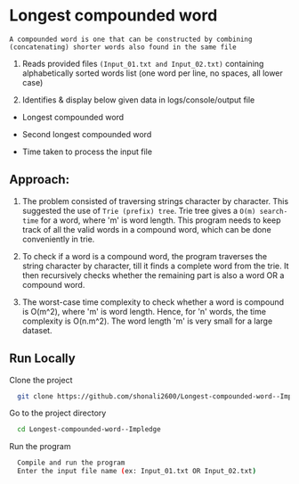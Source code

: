 
# Longest compounded word

`A compounded word is one that can be constructed by combining (concatenating) shorter words also found in the same file`

1. Reads provided files `(Input_01.txt and Input_02.txt)` containing alphabetically sorted words list (one word per line, no spaces, all lower case)

2. Identifies & display below given data in logs/console/output file

- Longest compounded word

- Second longest compounded word

- Time taken to process the input file

## Approach:

1. The problem consisted of traversing strings character by character. This
   suggested the use of `Trie (prefix) tree`. Trie tree gives a `O(m) search-time`
   for a word, where 'm' is word length. This program needs to keep track of
   all the valid words in a compound word, which can be done conveniently in trie.

2. To check if a word is a compound word, the program traverses the string
   character by character, till it finds a complete word from the trie. It then
   recursively checks whether the remaining part is also a word OR a compound word.

3. The worst-case time complexity to check whether a word is compound is O(m^2),
   where 'm' is word length. Hence, for 'n' words, the time complexity is O(n.m^2).
   The word length 'm' is very small for a large dataset.


## Run Locally

Clone the project

```bash
  git clone https://github.com/shonali2600/Longest-compounded-word--Impledge.git
```

Go to the project directory

```bash
  cd Longest-compounded-word--Impledge
```

Run the program

```bash
  Compile and run the program
  Enter the input file name (ex: Input_01.txt OR Input_02.txt)
  
```
